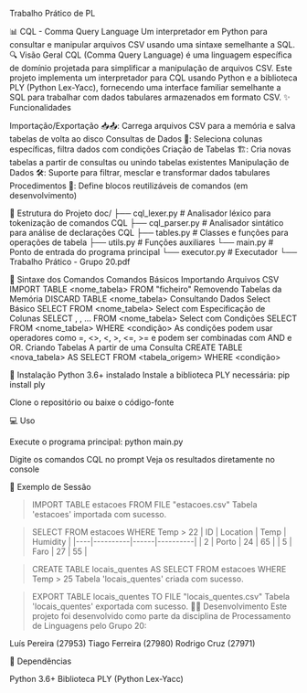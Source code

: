 Trabalho Prático de PL

📊 CQL - Comma Query Language
Um interpretador em Python para consultar e manipular arquivos CSV usando uma sintaxe semelhante a SQL.
🔍 Visão Geral
CQL (Comma Query Language) é uma linguagem específica de domínio projetada para simplificar a manipulação de arquivos CSV. Este projeto implementa um interpretador para CQL usando Python e a biblioteca PLY (Python Lex-Yacc), fornecendo uma interface familiar semelhante a SQL para trabalhar com dados tabulares armazenados em formato CSV.
✨ Funcionalidades

Importação/Exportação 📥📤: Carrega arquivos CSV para a memória e salva tabelas de volta ao disco
Consultas de Dados 🔎: Seleciona colunas específicas, filtra dados com condições
Criação de Tabelas 🏗️: Cria novas tabelas a partir de consultas ou unindo tabelas existentes
Manipulação de Dados 🛠️: Suporte para filtrar, mesclar e transformar dados tabulares
Procedimentos 📝: Define blocos reutilizáveis de comandos (em desenvolvimento)

📁 Estrutura do Projeto
doc/
├── cql_lexer.py     # Analisador léxico para tokenização de comandos CQL
├── cql_parser.py    # Analisador sintático para análise de declarações CQL
├── tables.py        # Classes e funções para operações de tabela
├── utils.py         # Funções auxiliares
└── main.py          # Ponto de entrada do programa principal
└── executor.py      # Executador
└── Trabalho Prático - Grupo 20.pdf

📝 Sintaxe dos Comandos
Comandos Básicos
Importando Arquivos CSV
IMPORT TABLE <nome_tabela> FROM "ficheiro"
Removendo Tabelas da Memória
DISCARD TABLE <nome_tabela>
Consultando Dados
Select Básico
SELECT FROM <nome_tabela>
Select com Especificação de Colunas
SELECT <coluna1>, <coluna2>, ... FROM <nome_tabela>
Select com Condições
SELECT FROM <nome_tabela> WHERE <condição>
As condições podem usar operadores como =, <>, <, >, <=, >= e podem ser combinadas com AND e OR.
Criando Tabelas
A partir de uma Consulta
CREATE TABLE <nova_tabela> AS SELECT FROM <tabela_origem> WHERE <condição>

🚀 Instalação
Python 3.6+ instalado
Instale a biblioteca PLY necessária:
pip install ply

Clone o repositório ou baixe o código-fonte

💻 Uso

Execute o programa principal:
python main.py

Digite os comandos CQL no prompt
Veja os resultados diretamente no console

🔄 Exemplo de Sessão
> IMPORT TABLE estacoes FROM FILE "estacoes.csv"
Tabela 'estacoes' importada com sucesso.

> SELECT FROM estacoes WHERE Temp > 22
| ID | Location | Temp | Humidity |
|----|----------|------|----------|
| 2  | Porto    | 24   | 65       |
| 5  | Faro     | 27   | 55       |

> CREATE TABLE locais_quentes AS SELECT FROM estacoes WHERE Temp > 25
Tabela 'locais_quentes' criada com sucesso.

> EXPORT TABLE locais_quentes TO FILE "locais_quentes.csv"
Tabela 'locais_quentes' exportada com sucesso.
👨‍💻 Desenvolvimento
Este projeto foi desenvolvido como parte da disciplina de Processamento de Linguagens pelo Grupo 20:

Luís Pereira (27953)
Tiago Ferreira (27980)
Rodrigo Cruz (27971)

🔧 Dependências

Python 3.6+
Biblioteca PLY (Python Lex-Yacc)
